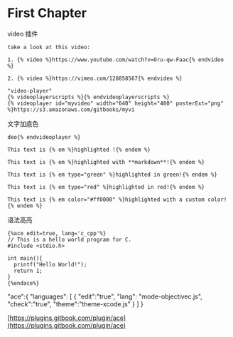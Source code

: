 # First Chapter

video 插件

```
take a look at this video:
```

```
1. {% video %}https://www.youtube.com/watch?v=Oru-qw-Faac{% endvideo %}

2. {% video %}https://vimeo.com/128858567{% endvideo %}
```

```
"video-player"
{% videoplayerscripts %}{% endvideoplayerscripts %}
{% videoplayer id="myvideo" width="640" height="480" posterExt="png" %}https://s3.amazonaws.com/gitbooks/myvi
```

文字加底色

```
deo{% endvideoplayer %}
```

```
This text is {% em %}highlighted !{% endem %}

This text is {% em %}highlighted with **markdown**!{% endem %}

This text is {% em type="green" %}highlighted in green!{% endem %}

This text is {% em type="red" %}highlighted in red!{% endem %}

This text is {% em color="#ff0000" %}highlighted with a custom color!{% endem %}
```

语法高亮

```
{%ace edit=true, lang='c_cpp'%}
// This is a hello world program for C.
#include <stdio.h>

int main(){
  printf("Hello World!");
  return 1;
}
{%endace%}
```

"ace":{
"languages": [
{
"edit":"true",
"lang": "mode-objectivec.js",
"check":"true",
"theme":"theme-xcode.js"
}
]
}

[https://plugins.gitbook.com/plugin/ace](https://plugins.gitbook.com/plugin/ace)

